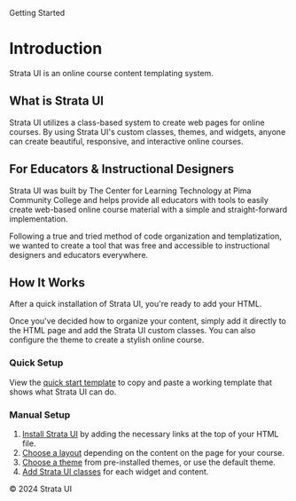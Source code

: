 <p class="section-text">Getting Started</p>

# Introduction

Strata UI is an online course content templating system.

## What is Strata UI

Strata UI utilizes a class-based system to create web pages for online courses. By using Strata UI's custom classes, themes, and widgets, anyone can create beautiful, responsive, and interactive online courses.

## For Educators & Instructional Designers

Strata UI was built by The Center for Learning Technology at Pima Community College and helps provide all educators with tools to easily create web-based online course material with a simple and straight-forward implementation.

Following a true and tried method of code organization and templatization, we wanted to create a tool that was free and accessible to instructional designers and educators everywhere.

## How It Works

After a quick installation of Strata UI, you're ready to add your HTML. 

Once you've decided how to organize your content, simply add it directly to the HTML page and add the Strata UI custom classes. You can also configure the theme to create a stylish online course.

### Quick Setup

View the [quick start template](getting-started/quick-start) to copy and paste a working template that shows what Strata UI can do.

### Manual Setup

1. [Install Strata UI](getting-started/installation) by adding the necessary links at the top of your HTML file.
2. [Choose a layout](/layouts/layout-overview.md) depending on the content on the page for your course.
3. [Choose a theme](/themes/pre-installed-themes.md) from pre-installed themes, or use the default theme.
4. [Add Strata UI classes](getting-started/custom-strata-classes) for each widget and content.

<div class="footer">
	<p>&copy; 2024 Strata UI</p>
</div>
